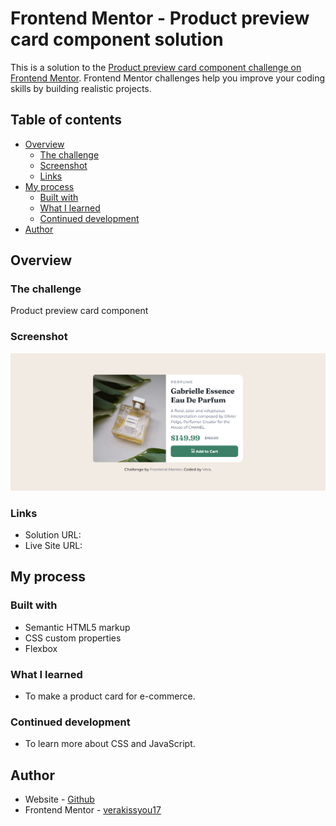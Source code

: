 # Frontend Mentor - Product preview card component solution

This is a solution to the [Product preview card component challenge on Frontend Mentor](https://www.frontendmentor.io/challenges/product-preview-card-component-GO7UmttRfa). Frontend Mentor challenges help you improve your coding skills by building realistic projects.

## Table of contents

- [Overview](#overview)
  - [The challenge](#the-challenge)
  - [Screenshot](#screenshot)
  - [Links](#links)
- [My process](#my-process)
  - [Built with](#built-with)
  - [What I learned](#what-i-learned)
  - [Continued development](#continued-development)
- [Author](#author)

## Overview

### The challenge

Product preview card component

### Screenshot

![](./images/Firefox_Screenshot_2024-02-05T19-46-07.823Z.png)

### Links

- Solution URL: [](https://www.frontendmentor.io/solutions/product-preview-card-component-challenge-HCdw-ZJ4S2)
- Live Site URL: [](https://verakissyou17.github.io/product-preview-card-component/)

## My process

### Built with

- Semantic HTML5 markup
- CSS custom properties
- Flexbox

### What I learned

- To make a product card for e-commerce.

### Continued development

- To learn more about CSS and JavaScript.

## Author

- Website - [Github](https://github.com/verakissyou17)
- Frontend Mentor - [verakissyou17](https://www.frontendmentor.io/profile/verakissyou17)
